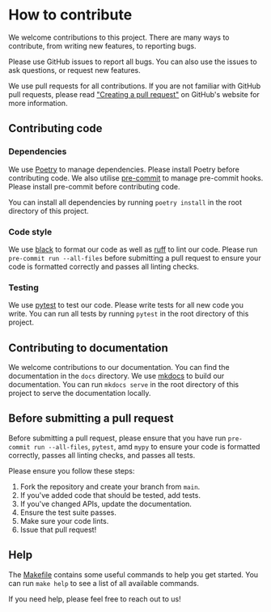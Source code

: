 # How to contribute
We welcome contributions to this project. There are many ways to contribute, from writing new features, to reporting
bugs.

Please use GitHub issues to report all bugs. You can also use the issues to ask questions, or request new features.

We use pull requests for all contributions. If you are not familiar with GitHub pull requests, please read
["Creating a pull request"](https://help.github.com/articles/creating-a-pull-request/) on GitHub's website for more
information.

## Contributing code

### Dependencies
We use [Poetry](https://python-poetry.org/) to manage dependencies. Please install Poetry before contributing code.
We also utilise [pre-commit](https://pre-commit.com/) to manage pre-commit hooks. Please install pre-commit before
contributing code.

You can install all dependencies by running `poetry install` in the root directory of this project.

### Code style
We use [black](https://black.readthedocs.io/en/stable/) to format our code as well as [ruff](https://beta.ruff.rs/docs/)
to lint our code. Please run `pre-commit run --all-files` before submitting a pull request to ensure your code is
formatted correctly and passes all linting checks.

### Testing
We use [pytest](https://docs.pytest.org/en/stable/) to test our code. Please write tests for all new code you write.
You can run all tests by running `pytest` in the root directory of this project.

## Contributing to documentation
We welcome contributions to our documentation. You can find the documentation in the `docs` directory. We use
[mkdocs](https://www.mkdocs.org/) to build our documentation. You can run `mkdocs serve` in the root directory of this
project to serve the documentation locally.

## Before submitting a pull request
Before submitting a pull request, please ensure that you have run `pre-commit run --all-files`, `pytest`, amd `mypy` to
ensure your code is formatted correctly, passes all linting checks, and passes all tests.

Please ensure you follow these steps:

1. Fork the repository and create your branch from `main`.
2. If you've added code that should be tested, add tests.
3. If you've changed APIs, update the documentation.
4. Ensure the test suite passes.
5. Make sure your code lints.
6. Issue that pull request!

## Help
The [Makefile](Makefile) contains some useful commands to help you get started. You can run `make help` to see a list
of all available commands.

If you need help, please feel free to reach out to us!
